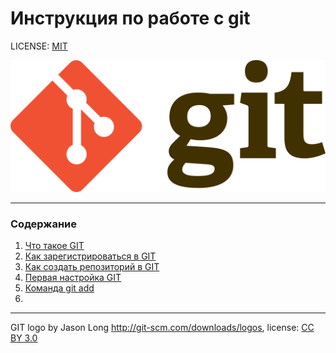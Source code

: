 # Инструкция по работе с git

LICENSE: [MIT](./license.md)

![GIT-LOGO](./assets/Git-logo.png)
___

### Содержание

1. [Что такое GIT](./whatisgit.md)
2. [Как зарегистрироваться в GIT](./registr.md)
3. [Как создать репозиторий в GIT](./create.md)
4. [Первая настройка GIT](./set.md)
5. [Команда git add](./add.md)
4. 

---

GIT logo by Jason Long http://git-scm.com/downloads/logos, license: [CC BY 3.0](https://creativecommons.org/licenses/by/3.0/)